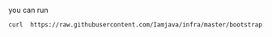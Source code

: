 you can run 
```bash
curl  https://raw.githubusercontent.com/Iamjava/infra/master/bootstrap.sh | bash ``` to bootstrap you dev env 
